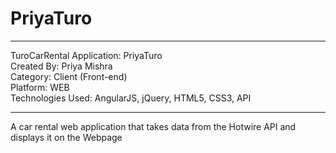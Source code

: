 # PriyaTuro
****************************************
TuroCarRental  Application: PriyaTuro<br>
Created By: Priya Mishra<br>
Category: Client (Front-end)<br>
Platform: WEB<br>
Technologies Used: AngularJS, jQuery, HTML5, CSS3, API
****************************************

A car rental web application that takes data from the Hotwire API and displays it on the Webpage<br>



